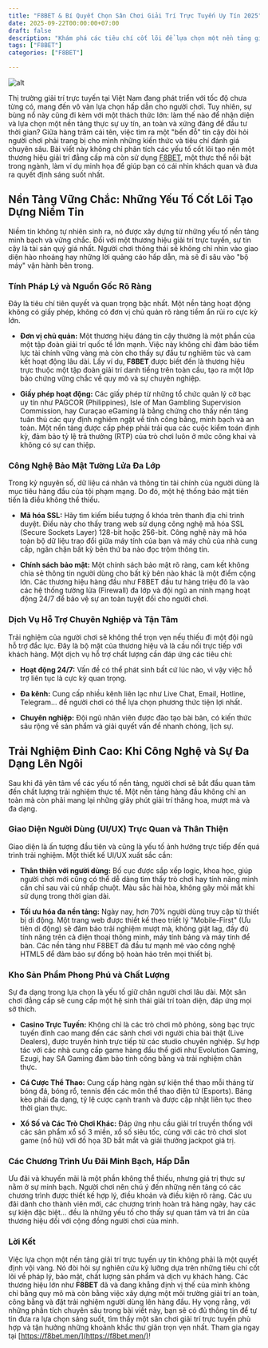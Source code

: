 ```yaml
---
title: "F8BET & Bí Quyết Chọn Sân Chơi Giải Trí Trực Tuyến Uy Tín 2025"
date: 2025-09-22T00:00:00+07:00
draft: false
description: "Khám phá các tiêu chí cốt lõi để lựa chọn một nền tảng giải trí trực tuyến uy tín. Từ pháp lý, bảo mật đến trải nghiệm người dùng, F8BET sẽ là ví dụ điển hình."
tags: ["F8BET"]
categories: ["F8BET"]

---
```

![alt](https://f8bet.men/wp-content/uploads/2025/09/sinh-nhat-nhan-qua-hap-dan.jpg)


Thị trường giải trí trực tuyến tại Việt Nam đang phát triển với tốc độ chưa từng có, mang đến vô vàn lựa chọn hấp dẫn cho người chơi. Tuy nhiên, sự bùng nổ này cũng đi kèm với một thách thức lớn: làm thế nào để nhận diện và lựa chọn một nền tảng thực sự uy tín, an toàn và xứng đáng để đầu tư thời gian? Giữa hàng trăm cái tên, việc tìm ra một "bến đỗ" tin cậy đòi hỏi người chơi phải trang bị cho mình những kiến thức và tiêu chí đánh giá chuyên sâu. Bài viết này không chỉ phân tích các yếu tố cốt lõi tạo nên một thương hiệu giải trí đẳng cấp mà còn sử dụng [F8BET](https://f8bet.men/), một thực thể nổi bật trong ngành, làm ví dụ minh họa để giúp bạn có cái nhìn khách quan và đưa ra quyết định sáng suốt nhất.

## **Nền Tảng Vững Chắc: Những Yếu Tố Cốt Lõi Tạo Dựng Niềm Tin**

Niềm tin không tự nhiên sinh ra, nó được xây dựng từ những yếu tố nền tảng minh bạch và vững chắc. Đối với một thương hiệu giải trí trực tuyến, sự tin cậy là tài sản quý giá nhất. Người chơi thông thái sẽ không chỉ nhìn vào giao diện hào nhoáng hay những lời quảng cáo hấp dẫn, mà sẽ đi sâu vào "bộ máy" vận hành bên trong.

### **Tính Pháp Lý và Nguồn Gốc Rõ Ràng**

Đây là tiêu chí tiên quyết và quan trọng bậc nhất. Một nền tảng hoạt động không có giấy phép, không có đơn vị chủ quản rõ ràng tiềm ẩn rủi ro cực kỳ lớn.

*   **Đơn vị chủ quản:** Một thương hiệu đáng tin cậy thường là một phần của một tập đoàn giải trí quốc tế lớn mạnh. Việc này không chỉ đảm bảo tiềm lực tài chính vững vàng mà còn cho thấy sự đầu tư nghiêm túc và cam kết hoạt động lâu dài. Lấy ví dụ, **F8BET** được biết đến là thương hiệu trực thuộc một tập đoàn giải trí danh tiếng trên toàn cầu, tạo ra một lớp bảo chứng vững chắc về quy mô và sự chuyên nghiệp.
    
*   **Giấy phép hoạt động:** Các giấy phép từ những tổ chức quản lý cờ bạc uy tín như PAGCOR (Philippines), Isle of Man Gambling Supervision Commission, hay Curaçao eGaming là bằng chứng cho thấy nền tảng tuân thủ các quy định nghiêm ngặt về tính công bằng, minh bạch và an toàn. Một nền tảng được cấp phép phải trải qua các cuộc kiểm toán định kỳ, đảm bảo tỷ lệ trả thưởng (RTP) của trò chơi luôn ở mức công khai và không có sự can thiệp.
    

### **Công Nghệ Bảo Mật Tường Lửa Đa Lớp**

Trong kỷ nguyên số, dữ liệu cá nhân và thông tin tài chính của người dùng là mục tiêu hàng đầu của tội phạm mạng. Do đó, một hệ thống bảo mật tiên tiến là điều không thể thiếu.

*   **Mã hóa SSL:** Hãy tìm kiếm biểu tượng ổ khóa trên thanh địa chỉ trình duyệt. Điều này cho thấy trang web sử dụng công nghệ mã hóa SSL (Secure Sockets Layer) 128-bit hoặc 256-bit. Công nghệ này mã hóa toàn bộ dữ liệu trao đổi giữa máy tính của bạn và máy chủ của nhà cung cấp, ngăn chặn bất kỳ bên thứ ba nào đọc trộm thông tin.
    
*   **Chính sách bảo mật:** Một chính sách bảo mật rõ ràng, cam kết không chia sẻ thông tin người dùng cho bất kỳ bên nào khác là một điểm cộng lớn. Các thương hiệu hàng đầu như F8BET đầu tư hàng triệu đô la vào các hệ thống tường lửa (Firewall) đa lớp và đội ngũ an ninh mạng hoạt động 24/7 để bảo vệ sự an toàn tuyệt đối cho người chơi.
    

### **Dịch Vụ Hỗ Trợ Chuyên Nghiệp và Tận Tâm**

Trải nghiệm của người chơi sẽ không thể trọn vẹn nếu thiếu đi một đội ngũ hỗ trợ đắc lực. Đây là bộ mặt của thương hiệu và là cầu nối trực tiếp với khách hàng. Một dịch vụ hỗ trợ chất lượng cần đáp ứng các tiêu chí:

*   **Hoạt động 24/7:** Vấn đề có thể phát sinh bất cứ lúc nào, vì vậy việc hỗ trợ liên tục là cực kỳ quan trọng.
    
*   **Đa kênh:** Cung cấp nhiều kênh liên lạc như Live Chat, Email, Hotline, Telegram... để người chơi có thể lựa chọn phương thức tiện lợi nhất.
    
*   **Chuyên nghiệp:** Đội ngũ nhân viên được đào tạo bài bản, có kiến thức sâu rộng về sản phẩm và giải quyết vấn đề nhanh chóng, lịch sự.
    

## **Trải Nghiệm Đỉnh Cao: Khi Công Nghệ và Sự Đa Dạng Lên Ngôi**

Sau khi đã yên tâm về các yếu tố nền tảng, người chơi sẽ bắt đầu quan tâm đến chất lượng trải nghiệm thực tế. Một nền tảng hàng đầu không chỉ an toàn mà còn phải mang lại những giây phút giải trí thăng hoa, mượt mà và đa dạng.

### **Giao Diện Người Dùng (UI/UX) Trực Quan và Thân Thiện**

Giao diện là ấn tượng đầu tiên và cũng là yếu tố ảnh hưởng trực tiếp đến quá trình trải nghiệm. Một thiết kế UI/UX xuất sắc cần:

*   **Thân thiện với người dùng:** Bố cục được sắp xếp logic, khoa học, giúp người chơi mới cũng có thể dễ dàng tìm thấy trò chơi hay tính năng mình cần chỉ sau vài cú nhấp chuột. Màu sắc hài hòa, không gây mỏi mắt khi sử dụng trong thời gian dài.
    
*   **Tối ưu hóa đa nền tảng:** Ngày nay, hơn 70% người dùng truy cập từ thiết bị di động. Một trang web được thiết kế theo triết lý "Mobile-First" (Ưu tiên di động) sẽ đảm bảo trải nghiệm mượt mà, không giật lag, đầy đủ tính năng trên cả điện thoại thông minh, máy tính bảng và máy tính để bàn. Các nền tảng như F8BET đã đầu tư mạnh mẽ vào công nghệ HTML5 để đảm bảo sự đồng bộ hoàn hảo trên mọi thiết bị.
    

### **Kho Sản Phẩm Phong Phú và Chất Lượng**

Sự đa dạng trong lựa chọn là yếu tố giữ chân người chơi lâu dài. Một sân chơi đẳng cấp sẽ cung cấp một hệ sinh thái giải trí toàn diện, đáp ứng mọi sở thích.

*   **Casino Trực Tuyến:** Không chỉ là các trò chơi mô phỏng, sòng bạc trực tuyến đỉnh cao mang đến các sảnh chơi với người chia bài thật (Live Dealers), được truyền hình trực tiếp từ các studio chuyên nghiệp. Sự hợp tác với các nhà cung cấp game hàng đầu thế giới như Evolution Gaming, Ezugi, hay SA Gaming đảm bảo tính công bằng và trải nghiệm chân thực.
    
*   **Cá Cược Thể Thao:** Cung cấp hàng ngàn sự kiện thể thao mỗi tháng từ bóng đá, bóng rổ, tennis đến các môn thể thao điện tử (Esports). Bảng kèo phải đa dạng, tỷ lệ cược cạnh tranh và được cập nhật liên tục theo thời gian thực.
    
*   **Xổ Số và Các Trò Chơi Khác:** Đáp ứng nhu cầu giải trí truyền thống với các sản phẩm xổ số 3 miền, xổ số siêu tốc, cùng với các trò chơi slot game (nổ hũ) với đồ họa 3D bắt mắt và giải thưởng jackpot giá trị.
    

### **Các Chương Trình Ưu Đãi Minh Bạch, Hấp Dẫn**

Ưu đãi và khuyến mãi là một phần không thể thiếu, nhưng giá trị thực sự nằm ở sự minh bạch. Người chơi nên chú ý đến những nền tảng có các chương trình được thiết kế hợp lý, điều khoản và điều kiện rõ ràng. Các ưu đãi dành cho thành viên mới, các chương trình hoàn trả hàng ngày, hay các sự kiện đặc biệt... đều là những yếu tố cho thấy sự quan tâm và tri ân của thương hiệu đối với cộng đồng người chơi của mình.

### **Lời Kết**

Việc lựa chọn một nền tảng giải trí trực tuyến uy tín không phải là một quyết định vội vàng. Nó đòi hỏi sự nghiên cứu kỹ lưỡng dựa trên những tiêu chí cốt lõi về pháp lý, bảo mật, chất lượng sản phẩm và dịch vụ khách hàng. Các thương hiệu lớn như **F8BET** đã và đang khẳng định vị thế của mình không chỉ bằng quy mô mà còn bằng việc xây dựng một môi trường giải trí an toàn, công bằng và đặt trải nghiệm người dùng lên hàng đầu. Hy vọng rằng, với những phân tích chuyên sâu trong bài viết này, bạn sẽ có đủ thông tin để tự tin đưa ra lựa chọn sáng suốt, tìm thấy một sân chơi giải trí trực tuyến phù hợp và tận hưởng những khoảnh khắc thư giãn trọn vẹn nhất. Tham gia ngay tại [https://f8bet.men/](https://f8bet.men/)!
